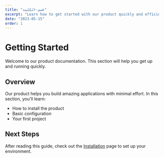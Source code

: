 ```yaml
---
title: "قسم-الكلمة"
excerpt: "Learn how to get started with our product quickly and efficiently."
date: "2023-05-15"
order: 1
---
```


# Getting Started

Welcome to our product documentation. This section will help you get up and running quickly.

## Overview

Our product helps you build amazing applications with minimal effort. In this section, you'll learn:

- How to install the product
- Basic configuration
- Your first project

## Next Steps

After reading this guide, check out the [Installation](/docs/getting-started/installation) page to set up your environment.
